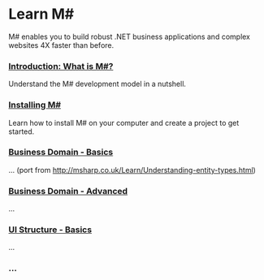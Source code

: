 # Learn M#
M# enables you to build robust .NET business applications and complex websites 4X faster than before.

### [Introduction: What is M#?](Overview/README.md)
Understand the M# development model in a nutshell.

### [Installing M#](Install/README.md)
Learn how to install M# on your computer and create a project to get started.


### [Business Domain - Basics](Domain/README.md)
... (port from http://msharp.co.uk/Learn/Understanding-entity-types.html)

### [Business Domain - Advanced](Domain/Advanced/README.md)
...

### [UI Structure - Basics](UI/README.md)
...

### ...
